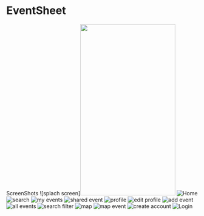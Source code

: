 # EventSheet
ScreenShots
![splach screen]<img src="https://user-images.githubusercontent.com/47791578/129800270-0fd61c28-d889-482e-befb-43434c4c5463.jpeg" width="250" height="450">
![Home](https://user-images.githubusercontent.com/47791578/129800292-8165f656-fa5b-449d-912e-391041331567.jpeg)
![search](https://user-images.githubusercontent.com/47791578/129800812-650828aa-b45d-4abb-812b-72579f392d6e.jpeg)
![my events](https://user-images.githubusercontent.com/47791578/129800816-c61314b3-3bcf-4e5b-b89c-61d0ab6a2c14.jpeg)
![shared event](https://user-images.githubusercontent.com/47791578/129800824-a0e35585-57c6-4dfc-a3bb-dc4ca083a5d7.jpeg)
![profile](https://user-images.githubusercontent.com/47791578/129800828-44cf2d11-fcc4-4c16-b457-07fa815e905e.jpeg)
![edit profile](https://user-images.githubusercontent.com/47791578/129800834-71acdb36-cb36-4d5b-8b3a-d5cb0b5f5fb0.jpeg)
![add event](https://user-images.githubusercontent.com/47791578/129800840-a7abc43d-f79d-4a4e-b453-e550591d09b1.jpeg)
![all events](https://user-images.githubusercontent.com/47791578/129800844-7790cdd5-8e1d-4433-80c6-9aba69f7d37d.jpeg)
![search filter](https://user-images.githubusercontent.com/47791578/129800851-d7d8afa4-8726-49fb-86fe-1184add72ea3.jpeg)
![map](https://user-images.githubusercontent.com/47791578/129800853-fdaf5181-19c6-4e87-b05e-f431c4604d97.jpeg)
![map event](https://user-images.githubusercontent.com/47791578/129800858-aa6aeb7e-005b-4dd7-b9b5-d9a5822470b5.jpeg)
![create account](https://user-images.githubusercontent.com/47791578/129800860-25b21663-6da2-4cfc-89f6-92a24c0d8492.jpeg)
![Login](https://user-images.githubusercontent.com/47791578/129800866-43be4560-0af2-44c9-ab7f-87cef3e57cd3.jpeg)
